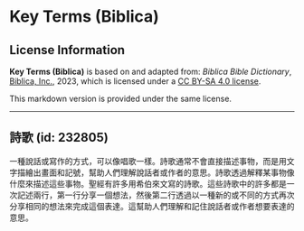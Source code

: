 # Key Terms (Biblica)

## License Information

**Key Terms (Biblica)** is based on and adapted from: _Biblica Bible Dictionary_, [Biblica, Inc.](https://www.biblica.com/), 2023, which is licensed under a [CC BY-SA 4.0 license](https://creativecommons.org/licenses/by-sa/4.0/legalcode.en).

This markdown version is provided under the same license.



--------------------------------

## 詩歌 (id: 232805)

一種說話或寫作的方式，可以像唱歌一樣。詩歌通常不會直接描述事物，而是用文字描繪出畫面和記號，幫助人們理解說話者或作者的意思。詩歌透過解釋某事物像什麼來描述這些事物。聖經有許多用希伯來文寫的詩歌。這些詩歌中的許多都是一次記述兩行，第一行分享一個想法，然後第二行透過以一種新的或不同的方式再次分享相同的想法來完成這個表達。這幫助人們理解和記住說話者或作者想要表達的意思。



